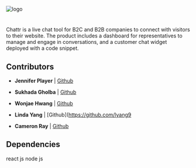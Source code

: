 ![logo](https://tbncdn.freelogodesign.org/cf170e4b-6edc-484b-9bca-ce1c01756b07.png?1552522558297)
#
Chattr is a live chat tool for B2C and B2B companies to connect with visitors to their website. The product includes a dashboard for representatives to manage and engage in conversations,  and a customer chat widget deployed with a code snippet.


## Contributors


- **Jennifer Player** | [Github](https://github.com/chainchompa)

- **Sukhada Gholba** | [Github](https://github.com/sukhadagholba)

- **Wonjae Hwang** | [Github](https://github.com/verydecent)

- **Linda Yang** | [Github](https://github.com/lyang9

- **Cameron Ray** | [Github](https://github.com/upsmancsr)



## Dependencies

react js node js

